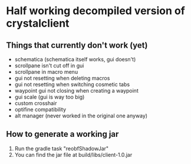 # Half working decompiled version of crystalclient

## Things that currently don't work (yet)
- schematica (schematica itself works, gui doesn't)
- scrollpane isn't cut off in gui
- scrollpane in macro menu
- gui not resetting when deleting macros
- gui not resetting when switching cosmetic tabs
- waypoint gui not closing when creating a waypoint
- gui scale (gui is way too big)
- custom crosshair
- optifine compatibility
- alt manager (never worked in the original one anyway)

## How to generate a working jar
1. Run the gradle task "reobfShadowJar"
2. You can find the jar file at build/libs/client-1.0.jar
